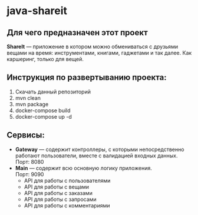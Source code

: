 # java-shareit

## Для чего предназначен этот проект
**ShareIt** — приложение в котором можно обмениваться с друзьями вещами на время: инструментами, книгами, гаджетами и так далее. Как каршеринг, только для вещей.

## Инструкция по развертыванию проекта:
1. Скачать данный репозиторий
2. mvn clean
3. mvn package
4. docker-compose build
5. docker-compose up -d

## Сервисы:
* **Gateway** — содержит контроллеры, с которыми непосредственно работают пользователи, вместе с валидацией входных данных.  
  Порт: 8080
* **Main** — содержит всю основную логику приложения.  
  Порт: 9090
    * API для работы с пользователями
    * API для работы с вещами
    * API для работы с заказами
    * API для работы с запросами
    * API для работы с комментариями
